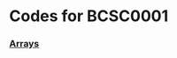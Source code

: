 # Codes for BCSC0001



### [Arrays](https://github.com/dbc2201/gla-bcsc0001-2018/tree/master/codes/arrays)  

